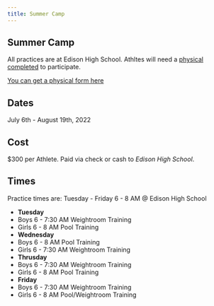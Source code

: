 ```yaml
---
title: Summer Camp
---
```


## Summer Camp
All practices are at Edison High School. Athltes will need a [physical completed](https://drive.google.com/file/d/1eRJJghTPsie2XFZWdrZVYEOYMTcKaeTV/view) to participate. 

[You can get a physical form here](https://drive.google.com/file/d/1eRJJghTPsie2XFZWdrZVYEOYMTcKaeTV/view)

## Dates
July 6th - August 19th, 2022

## Cost
$300 per Athlete. Paid via check or cash to _Edison High School_.

## Times
Practice times are:
Tuesday - Friday 6 - 8 AM @ Edison High School
* **Tuesday**
* Boys 6 - 7:30 AM Weightroom Training
* Girls 6 - 8 AM Pool Training
* **Wednesday**
* Boys 6 - 8 AM Pool Training
* Girls 6 - 7:30 AM Weightroom Training
* **Thrusday**
* Boys 6 - 7:30 AM Weightroom Training
* Girls 6 - 8 AM Pool Training
* **Friday**
* Boys 6 - 7:30 AM Weightroom Training
* Girls 6 - 8 AM Pool/Weightroom Training